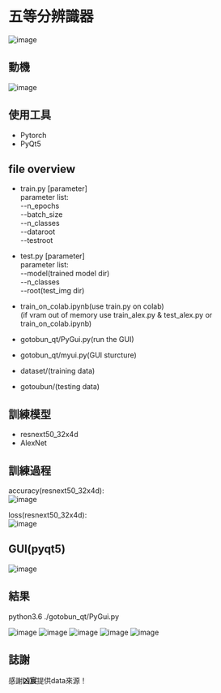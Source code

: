 # 五等分辨識器
![image](https://github.com/TaiChunYen/gotoubun-no-discriminator/blob/master/readme_p/gotoubun-no-hanayome2.png)
## 動機
![image](https://github.com/TaiChunYen/gotoubun-no-discriminator/blob/master/readme_p/gotobun_re.png)

## 使用工具
* Pytorch  
* PyQt5  

## file overview
* train.py [parameter]  
parameter list:  
--n_epochs  
--batch_size  
--n_classes  
--dataroot  
--testroot  

* test.py [parameter]  
parameter list:  
--model(trained model dir)  
--n_classes  
--root(test_img dir)  

* train_on_colab.ipynb(use train.py on colab)  
(if vram out of memory use train_alex.py & test_alex.py or train_on_colab.ipynb)  

* gotobun_qt/PyGui.py(run the GUI)  

* gotobun_qt/myui.py(GUI sturcture)  

* dataset/(training data)  

* gotoubun/(testing data)  


## 訓練模型
* resnext50_32x4d  
* AlexNet  

## 訓練過程
accuracy(resnext50_32x4d):  
![image](https://github.com/TaiChunYen/gotoubun-no-discriminator/blob/master/readme_p/train_acc.png)

loss(resnext50_32x4d):  
![image](https://github.com/TaiChunYen/gotoubun-no-discriminator/blob/master/readme_p/train_loss.png)

## GUI(pyqt5)
![image](https://github.com/TaiChunYen/gotoubun-no-discriminator/blob/master/readme_p/gui.png)

## 結果
python3.6 ./gotobun_qt/PyGui.py  

![image](https://github.com/TaiChunYen/gotoubun-no-discriminator/blob/master/readme_p/r1.png)
![image](https://github.com/TaiChunYen/gotoubun-no-discriminator/blob/master/readme_p/r2.png)
![image](https://github.com/TaiChunYen/gotoubun-no-discriminator/blob/master/readme_p/r3.png)
![image](https://github.com/TaiChunYen/gotoubun-no-discriminator/blob/master/readme_p/r4.png)
![image](https://github.com/TaiChunYen/gotoubun-no-discriminator/blob/master/readme_p/r5.png)


## 誌謝
感謝**凶宸**提供data來源！

